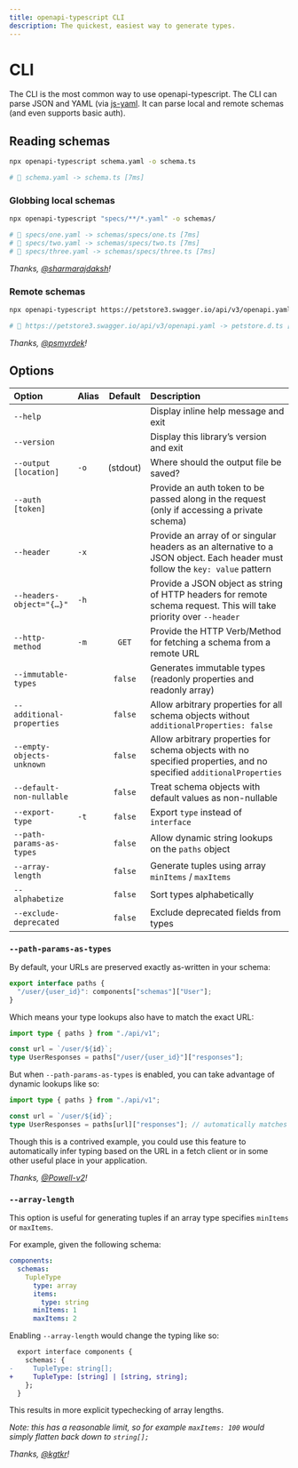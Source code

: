 ```yaml
---
title: openapi-typescript CLI
description: The quickest, easiest way to generate types.
---
```


# CLI

The CLI is the most common way to use openapi-typescript. The CLI can parse JSON and YAML (via [js-yaml](https://www.npmjs.com/package/js-yaml). It can parse local and remote schemas (and even supports basic auth).

## Reading schemas

```bash
npx openapi-typescript schema.yaml -o schema.ts

# 🚀 schema.yaml -> schema.ts [7ms]
```

### Globbing local schemas

```bash
npx openapi-typescript "specs/**/*.yaml" -o schemas/

# 🚀 specs/one.yaml -> schemas/specs/one.ts [7ms]
# 🚀 specs/two.yaml -> schemas/specs/two.ts [7ms]
# 🚀 specs/three.yaml -> schemas/specs/three.ts [7ms]
```

_Thanks, [@sharmarajdaksh](https://github.com/sharmarajdaksh)!_

### Remote schemas

```bash
npx openapi-typescript https://petstore3.swagger.io/api/v3/openapi.yaml -o petstore.d.ts

# 🚀 https://petstore3.swagger.io/api/v3/openapi.yaml -> petstore.d.ts [250ms]
```

_Thanks, [@psmyrdek](https://github.com/psmyrdek)!_

## Options

| Option                    | Alias | Default  | Description                                                                                                                  |
| :------------------------ | :---- | :------: | :--------------------------------------------------------------------------------------------------------------------------- |
| `--help`                  |       |          | Display inline help message and exit                                                                                         |
| `--version`               |       |          | Display this library’s version and exit                                                                                      |
| `--output [location]`     | `-o`  | (stdout) | Where should the output file be saved?                                                                                       |
| `--auth [token]`          |       |          | Provide an auth token to be passed along in the request (only if accessing a private schema)                                 |
| `--header`                | `-x`  |          | Provide an array of or singular headers as an alternative to a JSON object. Each header must follow the `key: value` pattern |
| `--headers-object="{…}"`  | `-h`  |          | Provide a JSON object as string of HTTP headers for remote schema request. This will take priority over `--header`           |
| `--http-method`           | `-m`  |  `GET`   | Provide the HTTP Verb/Method for fetching a schema from a remote URL                                                         |
| `--immutable-types`       |       | `false`  | Generates immutable types (readonly properties and readonly array)                                                           |
| `--additional-properties` |       | `false`  | Allow arbitrary properties for all schema objects without `additionalProperties: false`                                      |
| `--empty-objects-unknown` |       | `false`  | Allow arbitrary properties for schema objects with no specified properties, and no specified `additionalProperties`          |
| `--default-non-nullable`  |       | `false`  | Treat schema objects with default values as non-nullable                                                                     |
| `--export-type`           | `-t`  | `false`  | Export `type` instead of `interface`                                                                                         |
| `--path-params-as-types`  |       | `false`  | Allow dynamic string lookups on the `paths` object                                                                           |
| `--array-length`          |       | `false`  | Generate tuples using array `minItems` / `maxItems`                                                                          |
| `--alphabetize`           |       | `false`  | Sort types alphabetically                                                                                                    |
| `--exclude-deprecated`    |       | `false`  | Exclude deprecated fields from types                                                                                         |

### `--path-params-as-types`

By default, your URLs are preserved exactly as-written in your schema:

```ts
export interface paths {
  "/user/{user_id}": components["schemas"]["User"];
}
```

Which means your type lookups also have to match the exact URL:

```ts
import type { paths } from "./api/v1";

const url = `/user/${id}`;
type UserResponses = paths["/user/{user_id}"]["responses"];
```

But when `--path-params-as-types` is enabled, you can take advantage of dynamic lookups like so:

```ts
import type { paths } from "./api/v1";

const url = `/user/${id}`;
type UserResponses = paths[url]["responses"]; // automatically matches `paths['/user/{user_id}']`
```

Though this is a contrived example, you could use this feature to automatically infer typing based on the URL in a fetch client or in some other useful place in your application.

_Thanks, [@Powell-v2](https://github.com/Powell-v2)!_

### `--array-length`

This option is useful for generating tuples if an array type specifies `minItems` or `maxItems`.

For example, given the following schema:

```yaml
components:
  schemas:
    TupleType
      type: array
      items:
        type: string
      minItems: 1
      maxItems: 2
```

Enabling `--array-length` would change the typing like so:

```diff
  export interface components {
    schemas: {
-     TupleType: string[];
+     TupleType: [string] | [string, string];
    };
  }
```

This results in more explicit typechecking of array lengths.

_Note: this has a reasonable limit, so for example `maxItems: 100` would simply flatten back down to `string[];`_

_Thanks, [@kgtkr](https://github.com/kgtkr)!_
